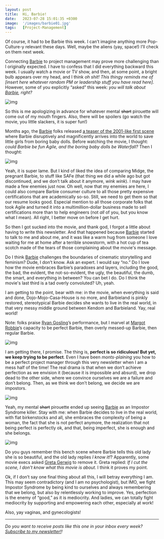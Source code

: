 ```yaml
---
layout: post
title:  Hi, Barbie!
date:   2023-07-28 15:01:35 +0300
image:  '/images/barbie01.jpg'
tags:   [Project-Management]
---
```


Of course, it had to be Barbie this week. I can’t imagine anything more Pop-Culture-y relevant these days. Well, maybe the aliens (yay, space!) I’ll check on them next week.

Connecting [Barbie](https://www.imdb.com/title/tt1517268/) to project management may prove more challenging than I originally expected. I have to confess that I did everything backward this week. I usually watch a movie or TV show, and then, at some point, a bright bulb appears over my head, and I think *oh shit! This thingy reminds me of [insert here whatever random PM or leadership stuff you have read here]*. However, some of you explicitly “asked” this week: *you will talk about [Barbie](https://www.imdb.com/title/tt1517268/), right?* 

![img]({{site.baseurl}}/images/barbie01.jpg#center)

So this is me apologizing in advance for whatever mental ~~shart~~ pirouette will come out of my mouth fingers. Also, there will be spoilers (go watch the movie, you little slackers, it is super fun!)

Months ago, the [Barbie](https://www.imdb.com/title/tt1517268/) folks released [a teaser of the 2001-like first scene](https://www.youtube.com/watch?v=8zIf0XvoL9Y) where Barbie disruptively and magnificently arrives into the world to save little girls from boring baby dolls. Before watching the movie, I thought: *could Barbie be fun Agile, and the boring baby dolls be Waterfall?* Then I thought:

![img]({{site.baseurl}}/images/barbie02.jpg#center)

Yeah, it is super lame. But I kind of liked the idea of comparing Midge, the pregnant Barbie, to stuff like SAFe (that thing we did a while ago but got discontinued, and we don’t talk about it anymore, *wink wink*). I may have made a few enemies just now. Oh well, now that my enemies are here, I could also compare Barbie consumer culture to all those pretty expensive certifications that are academically so-so. Still, we need to get them so that our resume looks good. Especial mention to all those corporate folks that took Agile and turned it into a multimillion-dollar business made to sell certifications more than to help engineers (not *all* of you, but you know what I mean). All right, I better move on before I get hurt.

So then I got sucked into the movie, and thank god, I forgot a little about having to write this newsletter. And that happened because [Barbie](https://www.imdb.com/title/tt1517268/) started to talk to me and about me, and it was like a warm hug from someone I love waiting for me at home after a terrible snowstorm, with a hot cup of tea scotch made of the tears of those complaining about the movie's message. 

Do I think [Barbie](https://www.imdb.com/title/tt1517268/) challenges the boundaries of cinematic storytelling and feminism? Dude, I don’t know. Ask an expert. I would say “no.” Do I love how the movie embraces Barbie’s paradoxes and layers, including the good, the bad, the evident, the not-so-evident, the ugly, the beautiful, the dumb, the smart, and everything in between? You can bet I do. Do I think the movie's last third is a tad overly convoluted? Uh, yeah. 

I am getting to the point, bear with me: in the movie, when everything is said and done, Dojo-Mojo-Casa-House is no more, and Barbieland is pinkly restored, stereotypical Barbie decides she wants to live in the real world, in that very messy middle ground between Kendom and Barbieland. Yay, real world!

Note: folks praise [Ryan Gosling](https://www.imdb.com/name/nm0331516/?ref_=tt_cl_t_2)’s performance, but I marvel at [Margot Robbie](https://www.imdb.com/name/nm3053338/?ref_=tt_cl_t_1)’s capacity to be perfect Barbie, then overly messed-up Barbie, then regular Barbie.

![img]({{site.baseurl}}/images/barbie03.jpg#center)

I am getting there, I promise. The thing is, **perfect is so ridiculous! But yet, we keep trying to be perfect**. Even I have been *monts-plaining* you how to be a perfect project manager through this very newsletter when I am a mess half of the time! The real drama is that when we don’t achieve perfection as we envision it (because it is impossible and absurd), we drop dead to the other side, where we convince ourselves we are a failure and don’t belong. Then, as we think we don’t belong, we decide we are impostors.

![img]({{site.baseurl}}/images/barbie04.jpg#center)

Yeah, my mental ~~shart~~ pirouette ended up seeing [Barbie](https://www.imdb.com/title/tt1517268/) as an Impostor Syndrome killer. Stay with me: when Barbie decides to live in the real world, with flat birkenstocks and all, she embraces the complexity of being a woman, the fact that she is not perfect anymore, the realization that not being perfect is perfectly ok, and that, being imperfect, she is enough and she belongs.

![img]({{site.baseurl}}/images/barbie05.webp#center)

Do you guys remember this bench scene where Barbie tells this old lady she is so beautiful, and the old lady replies *I know it!*? Apparently, some movie execs asked [Greta Gerwig](https://www.imdb.com/name/nm1950086/?ref_=tt_ov_dr) to remove it. Greta replied: *If I cut the scene, I don't know what this movie is about*. I think it proves my point.

Ok, if I don’t say one final thing about all this, I will betray everything I am. This may seem contradictory (and I am no psychologist), but IMO, we fight Impostor Syndrome by being kind to ourselves and always remembering that we belong, but also by relentlessly working to improve. Yes, perfection is the enemy of “good,” as it is mediocrity. And ladies, we can totally fight mediocrity by supporting and empowering each other, especially at work!

Also, yay vaginas, and gynecologists!

------

*Do you want to receive posts like this one in your inbox every week?  [<u>Subscribe to my newsletter!</u>](https://popcultureguidetopm.substack.com/)!* 